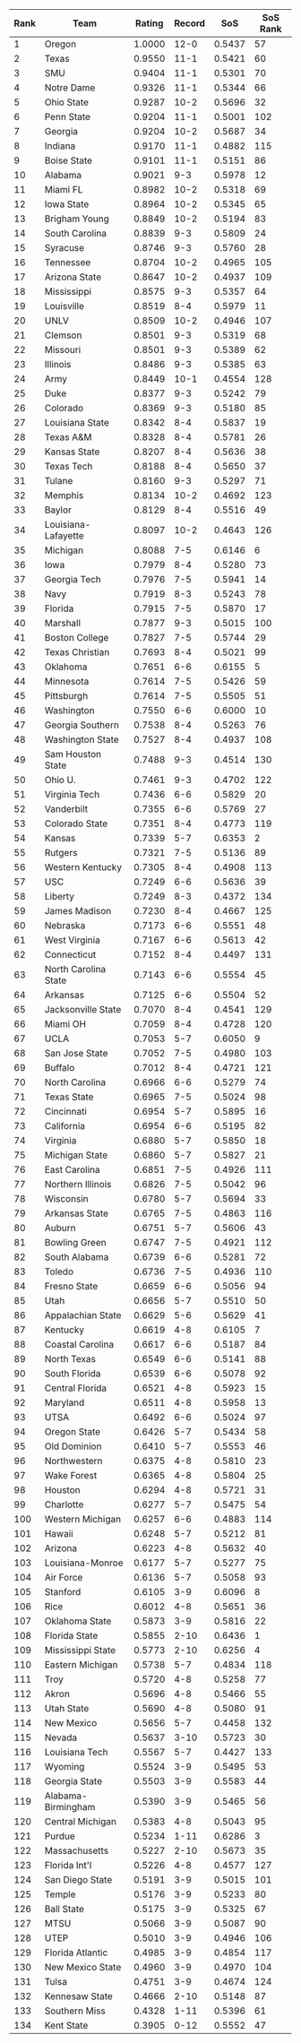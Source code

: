 Rank | Team | Rating | Record | SoS | SoS Rank
---|---|---|---|---|---
1 | Oregon | 1.0000 | 12-0 | 0.5437 | 57
2 | Texas | 0.9550 | 11-1 | 0.5421 | 60
3 | SMU | 0.9404 | 11-1 | 0.5301 | 70
4 | Notre Dame | 0.9326 | 11-1 | 0.5344 | 66
5 | Ohio State | 0.9287 | 10-2 | 0.5696 | 32
6 | Penn State | 0.9204 | 11-1 | 0.5001 | 102
7 | Georgia | 0.9204 | 10-2 | 0.5687 | 34
8 | Indiana | 0.9170 | 11-1 | 0.4882 | 115
9 | Boise State | 0.9101 | 11-1 | 0.5151 | 86
10 | Alabama | 0.9021 | 9-3 | 0.5978 | 12
11 | Miami FL | 0.8982 | 10-2 | 0.5318 | 69
12 | Iowa State | 0.8964 | 10-2 | 0.5345 | 65
13 | Brigham Young | 0.8849 | 10-2 | 0.5194 | 83
14 | South Carolina | 0.8839 | 9-3 | 0.5809 | 24
15 | Syracuse | 0.8746 | 9-3 | 0.5760 | 28
16 | Tennessee | 0.8704 | 10-2 | 0.4965 | 105
17 | Arizona State | 0.8647 | 10-2 | 0.4937 | 109
18 | Mississippi | 0.8575 | 9-3 | 0.5357 | 64
19 | Louisville | 0.8519 | 8-4 | 0.5979 | 11
20 | UNLV | 0.8509 | 10-2 | 0.4946 | 107
21 | Clemson | 0.8501 | 9-3 | 0.5319 | 68
22 | Missouri | 0.8501 | 9-3 | 0.5389 | 62
23 | Illinois | 0.8486 | 9-3 | 0.5385 | 63
24 | Army | 0.8449 | 10-1 | 0.4554 | 128
25 | Duke | 0.8377 | 9-3 | 0.5242 | 79
26 | Colorado | 0.8369 | 9-3 | 0.5180 | 85
27 | Louisiana State | 0.8342 | 8-4 | 0.5837 | 19
28 | Texas A&M | 0.8328 | 8-4 | 0.5781 | 26
29 | Kansas State | 0.8207 | 8-4 | 0.5636 | 38
30 | Texas Tech | 0.8188 | 8-4 | 0.5650 | 37
31 | Tulane | 0.8160 | 9-3 | 0.5297 | 71
32 | Memphis | 0.8134 | 10-2 | 0.4692 | 123
33 | Baylor | 0.8129 | 8-4 | 0.5516 | 49
34 | Louisiana-Lafayette | 0.8097 | 10-2 | 0.4643 | 126
35 | Michigan | 0.8088 | 7-5 | 0.6146 | 6
36 | Iowa | 0.7979 | 8-4 | 0.5280 | 73
37 | Georgia Tech | 0.7976 | 7-5 | 0.5941 | 14
38 | Navy | 0.7919 | 8-3 | 0.5243 | 78
39 | Florida | 0.7915 | 7-5 | 0.5870 | 17
40 | Marshall | 0.7877 | 9-3 | 0.5015 | 100
41 | Boston College | 0.7827 | 7-5 | 0.5744 | 29
42 | Texas Christian | 0.7693 | 8-4 | 0.5021 | 99
43 | Oklahoma | 0.7651 | 6-6 | 0.6155 | 5
44 | Minnesota | 0.7614 | 7-5 | 0.5426 | 59
45 | Pittsburgh | 0.7614 | 7-5 | 0.5505 | 51
46 | Washington | 0.7550 | 6-6 | 0.6000 | 10
47 | Georgia Southern | 0.7538 | 8-4 | 0.5263 | 76
48 | Washington State | 0.7527 | 8-4 | 0.4937 | 108
49 | Sam Houston State | 0.7488 | 9-3 | 0.4514 | 130
50 | Ohio U. | 0.7461 | 9-3 | 0.4702 | 122
51 | Virginia Tech | 0.7436 | 6-6 | 0.5829 | 20
52 | Vanderbilt | 0.7355 | 6-6 | 0.5769 | 27
53 | Colorado State | 0.7351 | 8-4 | 0.4773 | 119
54 | Kansas | 0.7339 | 5-7 | 0.6353 | 2
55 | Rutgers | 0.7321 | 7-5 | 0.5136 | 89
56 | Western Kentucky | 0.7305 | 8-4 | 0.4908 | 113
57 | USC | 0.7249 | 6-6 | 0.5636 | 39
58 | Liberty | 0.7249 | 8-3 | 0.4372 | 134
59 | James Madison | 0.7230 | 8-4 | 0.4667 | 125
60 | Nebraska | 0.7173 | 6-6 | 0.5551 | 48
61 | West Virginia | 0.7167 | 6-6 | 0.5613 | 42
62 | Connecticut | 0.7152 | 8-4 | 0.4497 | 131
63 | North Carolina State | 0.7143 | 6-6 | 0.5554 | 45
64 | Arkansas | 0.7125 | 6-6 | 0.5504 | 52
65 | Jacksonville State | 0.7070 | 8-4 | 0.4541 | 129
66 | Miami OH | 0.7059 | 8-4 | 0.4728 | 120
67 | UCLA | 0.7053 | 5-7 | 0.6050 | 9
68 | San Jose State | 0.7052 | 7-5 | 0.4980 | 103
69 | Buffalo | 0.7012 | 8-4 | 0.4721 | 121
70 | North Carolina | 0.6966 | 6-6 | 0.5279 | 74
71 | Texas State | 0.6965 | 7-5 | 0.5024 | 98
72 | Cincinnati | 0.6954 | 5-7 | 0.5895 | 16
73 | California | 0.6954 | 6-6 | 0.5195 | 82
74 | Virginia | 0.6880 | 5-7 | 0.5850 | 18
75 | Michigan State | 0.6860 | 5-7 | 0.5827 | 21
76 | East Carolina | 0.6851 | 7-5 | 0.4926 | 111
77 | Northern Illinois | 0.6826 | 7-5 | 0.5042 | 96
78 | Wisconsin | 0.6780 | 5-7 | 0.5694 | 33
79 | Arkansas State | 0.6765 | 7-5 | 0.4863 | 116
80 | Auburn | 0.6751 | 5-7 | 0.5606 | 43
81 | Bowling Green | 0.6747 | 7-5 | 0.4921 | 112
82 | South Alabama | 0.6739 | 6-6 | 0.5281 | 72
83 | Toledo | 0.6736 | 7-5 | 0.4936 | 110
84 | Fresno State | 0.6659 | 6-6 | 0.5056 | 94
85 | Utah | 0.6656 | 5-7 | 0.5510 | 50
86 | Appalachian State | 0.6629 | 5-6 | 0.5629 | 41
87 | Kentucky | 0.6619 | 4-8 | 0.6105 | 7
88 | Coastal Carolina | 0.6617 | 6-6 | 0.5187 | 84
89 | North Texas | 0.6549 | 6-6 | 0.5141 | 88
90 | South Florida | 0.6539 | 6-6 | 0.5078 | 92
91 | Central Florida | 0.6521 | 4-8 | 0.5923 | 15
92 | Maryland | 0.6511 | 4-8 | 0.5958 | 13
93 | UTSA | 0.6492 | 6-6 | 0.5024 | 97
94 | Oregon State | 0.6426 | 5-7 | 0.5434 | 58
95 | Old Dominion | 0.6410 | 5-7 | 0.5553 | 46
96 | Northwestern | 0.6375 | 4-8 | 0.5810 | 23
97 | Wake Forest | 0.6365 | 4-8 | 0.5804 | 25
98 | Houston | 0.6294 | 4-8 | 0.5721 | 31
99 | Charlotte | 0.6277 | 5-7 | 0.5475 | 54
100 | Western Michigan | 0.6257 | 6-6 | 0.4883 | 114
101 | Hawaii | 0.6248 | 5-7 | 0.5212 | 81
102 | Arizona | 0.6223 | 4-8 | 0.5632 | 40
103 | Louisiana-Monroe | 0.6177 | 5-7 | 0.5277 | 75
104 | Air Force | 0.6136 | 5-7 | 0.5058 | 93
105 | Stanford | 0.6105 | 3-9 | 0.6096 | 8
106 | Rice | 0.6012 | 4-8 | 0.5651 | 36
107 | Oklahoma State | 0.5873 | 3-9 | 0.5816 | 22
108 | Florida State | 0.5855 | 2-10 | 0.6436 | 1
109 | Mississippi State | 0.5773 | 2-10 | 0.6256 | 4
110 | Eastern Michigan | 0.5738 | 5-7 | 0.4834 | 118
111 | Troy | 0.5720 | 4-8 | 0.5258 | 77
112 | Akron | 0.5696 | 4-8 | 0.5466 | 55
113 | Utah State | 0.5690 | 4-8 | 0.5080 | 91
114 | New Mexico | 0.5656 | 5-7 | 0.4458 | 132
115 | Nevada | 0.5637 | 3-10 | 0.5723 | 30
116 | Louisiana Tech | 0.5567 | 5-7 | 0.4427 | 133
117 | Wyoming | 0.5524 | 3-9 | 0.5495 | 53
118 | Georgia State | 0.5503 | 3-9 | 0.5583 | 44
119 | Alabama-Birmingham | 0.5390 | 3-9 | 0.5465 | 56
120 | Central Michigan | 0.5383 | 4-8 | 0.5043 | 95
121 | Purdue | 0.5234 | 1-11 | 0.6286 | 3
122 | Massachusetts | 0.5227 | 2-10 | 0.5673 | 35
123 | Florida Int'l | 0.5226 | 4-8 | 0.4577 | 127
124 | San Diego State | 0.5191 | 3-9 | 0.5015 | 101
125 | Temple | 0.5176 | 3-9 | 0.5233 | 80
126 | Ball State | 0.5175 | 3-9 | 0.5325 | 67
127 | MTSU | 0.5066 | 3-9 | 0.5087 | 90
128 | UTEP | 0.5010 | 3-9 | 0.4946 | 106
129 | Florida Atlantic | 0.4985 | 3-9 | 0.4854 | 117
130 | New Mexico State | 0.4960 | 3-9 | 0.4970 | 104
131 | Tulsa | 0.4751 | 3-9 | 0.4674 | 124
132 | Kennesaw State | 0.4666 | 2-10 | 0.5148 | 87
133 | Southern Miss | 0.4328 | 1-11 | 0.5396 | 61
134 | Kent State | 0.3905 | 0-12 | 0.5552 | 47
